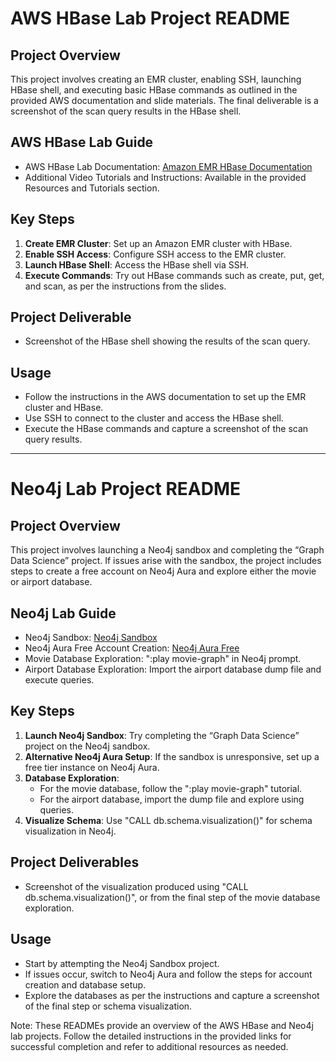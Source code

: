 # AWS HBase Lab Project README

## Project Overview
This project involves creating an EMR cluster, enabling SSH, launching HBase shell, and executing basic HBase commands as outlined in the provided AWS documentation and slide materials. The final deliverable is a screenshot of the scan query results in the HBase shell.

## AWS HBase Lab Guide
- AWS HBase Lab Documentation: [Amazon EMR HBase Documentation](https://docs.aws.amazon.com/emr/latest/ReleaseGuide/emr-hbase-connect.html)
- Additional Video Tutorials and Instructions: Available in the provided Resources and Tutorials section.

## Key Steps
1. **Create EMR Cluster**: Set up an Amazon EMR cluster with HBase.
2. **Enable SSH Access**: Configure SSH access to the EMR cluster.
3. **Launch HBase Shell**: Access the HBase shell via SSH.
4. **Execute Commands**: Try out HBase commands such as create, put, get, and scan, as per the instructions from the slides.

## Project Deliverable
- Screenshot of the HBase shell showing the results of the scan query.

## Usage
- Follow the instructions in the AWS documentation to set up the EMR cluster and HBase.
- Use SSH to connect to the cluster and access the HBase shell.
- Execute the HBase commands and capture a screenshot of the scan query results.

---

# Neo4j Lab Project README

## Project Overview
This project involves launching a Neo4j sandbox and completing the “Graph Data Science” project. If issues arise with the sandbox, the project includes steps to create a free account on Neo4j Aura and explore either the movie or airport database.

## Neo4j Lab Guide
- Neo4j Sandbox: [Neo4j Sandbox](https://sandbox.neo4j.com/)
- Neo4j Aura Free Account Creation: [Neo4j Aura Free](https://neo4j.com/cloud/aura-free/)
- Movie Database Exploration: ":play movie-graph" in Neo4j prompt.
- Airport Database Exploration: Import the airport database dump file and execute queries.

## Key Steps
1. **Launch Neo4j Sandbox**: Try completing the “Graph Data Science” project on the Neo4j sandbox.
2. **Alternative Neo4j Aura Setup**: If the sandbox is unresponsive, set up a free tier instance on Neo4j Aura.
3. **Database Exploration**: 
    - For the movie database, follow the ":play movie-graph" tutorial.
    - For the airport database, import the dump file and explore using queries.
4. **Visualize Schema**: Use "CALL db.schema.visualization()" for schema visualization in Neo4j.

## Project Deliverables
- Screenshot of the visualization produced using "CALL db.schema.visualization()", or from the final step of the movie database exploration.

## Usage
- Start by attempting the Neo4j Sandbox project.
- If issues occur, switch to Neo4j Aura and follow the steps for account creation and database setup.
- Explore the databases as per the instructions and capture a screenshot of the final step or schema visualization.

Note: These READMEs provide an overview of the AWS HBase and Neo4j lab projects. Follow the detailed instructions in the provided links for successful completion and refer to additional resources as needed.
